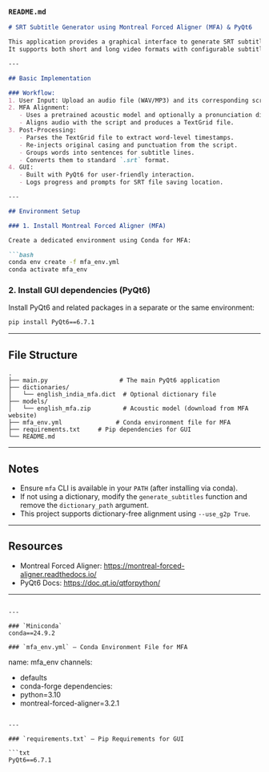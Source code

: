### `README.md`

```markdown
# SRT Subtitle Generator using Montreal Forced Aligner (MFA) & PyQt6

This application provides a graphical interface to generate SRT subtitle files from an audio file and a script using Montreal Forced Aligner (MFA). 
It supports both short and long video formats with configurable subtitle length.

---

## Basic Implementation

### Workflow:
1. User Input: Upload an audio file (WAV/MP3) and its corresponding script (TXT).
2. MFA Alignment:
   - Uses a pretrained acoustic model and optionally a pronunciation dictionary.
   - Aligns audio with the script and produces a TextGrid file.
3. Post-Processing:
   - Parses the TextGrid file to extract word-level timestamps.
   - Re-injects original casing and punctuation from the script.
   - Groups words into sentences for subtitle lines.
   - Converts them to standard `.srt` format.
4. GUI:
   - Built with PyQt6 for user-friendly interaction.
   - Logs progress and prompts for SRT file saving location.

---

## Environment Setup

### 1. Install Montreal Forced Aligner (MFA)

Create a dedicated environment using Conda for MFA:

```bash
conda env create -f mfa_env.yml
conda activate mfa_env
```

### 2. Install GUI dependencies (PyQt6)

Install PyQt6 and related packages in a separate or the same environment:

```bash
pip install PyQt6==6.7.1
```

---

## File Structure

```
.
├── main.py                    # The main PyQt6 application
├── dictionaries/
│   └── english_india_mfa.dict  # Optional dictionary file
├── models/
│   └── english_mfa.zip         # Acoustic model (download from MFA website)
├── mfa_env.yml               # Conda environment file for MFA
├── requirements.txt     # Pip dependencies for GUI
└── README.md
```

---

## Notes

- Ensure `mfa` CLI is available in your `PATH` (after installing via conda).
- If not using a dictionary, modify the `generate_subtitles` function and remove the `dictionary_path` argument.
- This project supports dictionary-free alignment using `--use_g2p True`.

---

## Resources

- Montreal Forced Aligner: https://montreal-forced-aligner.readthedocs.io/
- PyQt6 Docs: https://doc.qt.io/qtforpython/

---
```

---

### `Miniconda`
conda==24.9.2

### `mfa_env.yml` — Conda Environment File for MFA

```
name: mfa_env
channels:
  - defaults
  - conda-forge
dependencies:
  - python=3.10
  - montreal-forced-aligner=3.2.1
```

---

### `requirements.txt` — Pip Requirements for GUI

```txt
PyQt6==6.7.1
```